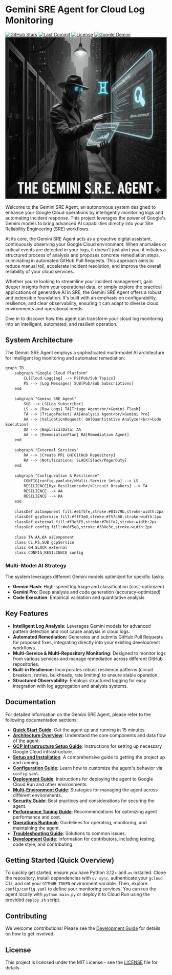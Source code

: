 # Gemini SRE Agent for Cloud Log Monitoring

[![GitHub Stars](https://img.shields.io/github/stars/avivl/gemini-sre-agent.svg?style=for-the-badge&logo=github&color=gold)](https://github.com/avivl/gemini-sre-agent/stargazers)
[![Last Commit](https://img.shields.io/github/last-commit/avivl/gemini-sre-agent?style=for-the-badge&logo=github)](https://github.com/avivl/gemini-sre-agent)
[![License](https://img.shields.io/badge/License-MIT-blue?style=for-the-badge)](LICENSE)
[![Google Gemini](https://img.shields.io/badge/Google%20Gemini-886FBF?style=for-the-badge&logo=googlegemini&logoColor=fff)](#)
![Gemini SRE Agent](static/gemini_agent.png)

Welcome to the Gemini SRE Agent, an autonomous system designed to enhance your Google Cloud operations by intelligently monitoring logs and automating incident response. This project leverages the power of Google's Gemini models to bring advanced AI capabilities directly into your Site Reliability Engineering (SRE) workflows.

At its core, the Gemini SRE Agent acts as a proactive digital assistant, continuously observing your Google Cloud environment. When anomalies or critical events are detected in your logs, it doesn't just alert you; it initiates a structured process of analysis and proposes concrete remediation steps, culminating in automated GitHub Pull Requests. This approach aims to reduce manual toil, accelerate incident resolution, and improve the overall reliability of your cloud services.

Whether you're looking to streamline your incident management, gain deeper insights from your operational data, or simply explore the practical applications of generative AI in SRE, the Gemini SRE Agent offers a robust and extensible foundation. It's built with an emphasis on configurability, resilience, and clear observability, ensuring it can adapt to diverse cloud environments and operational needs.

Dive in to discover how this agent can transform your cloud log monitoring into an intelligent, automated, and resilient operation.

## System Architecture

The Gemini SRE Agent employs a sophisticated multi-model AI architecture for intelligent log monitoring and automated remediation:

```mermaid
graph TB
    subgraph "Google Cloud Platform"
        CL[Cloud Logging] --> PS[Pub/Sub Topics]
        PS --> |Log Messages| SUB[Pub/Sub Subscriptions]
    end
    
    subgraph "Gemini SRE Agent"
        SUB --> LS[Log Subscriber]
        LS --> |Raw Logs| TA[Triage Agent<br/>Gemini Flash]
        TA --> |TriagePacket| AA[Analysis Agent<br/>Gemini Pro]
        AA --> |ValidationRequest| QA[Quantitative Analyzer<br/>Code Execution]
        QA --> |EmpiricalData| AA
        AA --> |RemediationPlan| RA[Remediation Agent]
    end
    
    subgraph "External Services"
        RA --> |Create PR| GH[GitHub Repository]
        RA --> |Notifications| SLACK[Slack/PagerDuty]
    end
    
    subgraph "Configuration & Resilience"
        CONFIG[config.yaml<br/>Multi-Service Setup] --> LS
        RESILIENCE[Hyx Resilience<br/>Circuit Breakers] --> TA
        RESILIENCE --> AA
        RESILIENCE --> RA
    end
    
    classDef aiComponent fill:#e1f5fe,stroke:#01579b,stroke-width:2px
    classDef gcpService fill:#fff3e0,stroke:#f57c00,stroke-width:2px
    classDef external fill:#f3e5f5,stroke:#7b1fa2,stroke-width:2px
    classDef config fill:#e8f5e8,stroke:#388e3c,stroke-width:2px
    
    class TA,AA,QA aiComponent
    class CL,PS,SUB gcpService
    class GH,SLACK external
    class CONFIG,RESILIENCE config
```

### Multi-Model AI Strategy

The system leverages different Gemini models optimized for specific tasks:
- **Gemini Flash**: High-speed log triage and classification (cost-optimized)
- **Gemini Pro**: Deep analysis and code generation (accuracy-optimized)  
- **Code Execution**: Empirical validation and quantitative analysis

## Key Features

*   **Intelligent Log Analysis:** Leverages Gemini models for advanced pattern detection and root cause analysis in cloud logs.
*   **Automated Remediation:** Generates and submits GitHub Pull Requests for proposed fixes, integrating directly into your existing development workflows.
*   **Multi-Service & Multi-Repository Monitoring:** Designed to monitor logs from various services and manage remediation across different GitHub repositories.
*   **Built-in Resilience:** Incorporates robust resilience patterns (circuit breakers, retries, bulkheads, rate limiting) to ensure stable operation.
*   **Structured Observability:** Employs structured logging for easy integration with log aggregation and analysis systems.

## Documentation

For detailed information on the Gemini SRE Agent, please refer to the following documentation sections:

*   [**Quick Start Guide**](docs/QUICKSTART.md): Get the agent up and running in 15 minutes.
*   [**Architecture Overview**](docs/ARCHITECTURE.md): Understand the core components and data flow of the agent.
*   [**GCP Infrastructure Setup Guide**](docs/GCP_SETUP.md): Instructions for setting up necessary Google Cloud infrastructure.
*   [**Setup and Installation**](docs/SETUP_INSTALLATION.md): A comprehensive guide to getting the project up and running.
*   [**Configuration Guide**](docs/CONFIGURATION.md): Learn how to customize the agent's behavior via `config.yaml`.
*   [**Deployment Guide**](docs/DEPLOYMENT.md): Instructions for deploying the agent to Google Cloud Run and other environments.
*   [**Multi-Environment Guide**](docs/ENVIRONMENTS.md): Strategies for managing the agent across different environments.
*   [**Security Guide**](docs/SECURITY.md): Best practices and considerations for securing the agent.
*   [**Performance Tuning Guide**](docs/PERFORMANCE.md): Recommendations for optimizing agent performance and cost.
*   [**Operations Runbook**](docs/OPERATIONS.md): Guidelines for operating, monitoring, and maintaining the agent.
*   [**Troubleshooting Guide**](docs/TROUBLESHOOTING.md): Solutions to common issues.
*   [**Development Guide**](docs/DEVELOPMENT.md): Information for contributors, including testing, code style, and contributing.

## Getting Started (Quick Overview)

To quickly get started, ensure you have Python 3.12+ and `uv` installed. Clone the repository, install dependencies with `uv sync`, authenticate your `gcloud` CLI, and set your `GITHUB_TOKEN` environment variable. Then, explore `config/config.yaml` to define your monitoring services. You can run the agent locally with `python main.py` or deploy it to Cloud Run using the provided `deploy.sh` script.

## Contributing

We welcome contributions! Please see the [Development Guide](docs/DEVELOPMENT.md) for details on how to get involved.

## License

This project is licensed under the MIT License - see the [LICENSE](LICENSE) file for details.